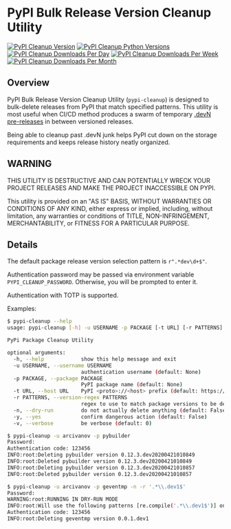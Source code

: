 # PyPI Bulk Release Version Cleanup Utility

[![PyPI Cleanup Version](https://img.shields.io/pypi/v/pypi-cleanup?logo=pypi)](https://pypi.org/project/pypi-cleanup/)
[![PyPI Cleanup Python Versions](https://img.shields.io/pypi/pyversions/pypi-cleanup?logo=pypi)](https://pypi.org/project/pypi-cleanup/)
[![PyPI Cleanup Downloads Per Day](https://img.shields.io/pypi/dd/pypi-cleanup?logo=pypi)](https://pypi.org/project/pypi-cleanup/)
[![PyPI Cleanup Downloads Per Week](https://img.shields.io/pypi/dw/pypi-cleanup?logo=pypi)](https://pypi.org/project/pypi-cleanup/)
[![PyPI Cleanup Downloads Per Month](https://img.shields.io/pypi/dm/pypi-cleanup?logo=pypi)](https://pypi.org/project/pypi-cleanup/)

## Overview

PyPI Bulk Release Version Cleanup Utility (`pypi-cleanup`) is designed to bulk-delete releases from PyPI that match
specified patterns.
This utility is most useful when CI/CD method produces a swarm of temporary
[.devN pre-releases](https://www.python.org/dev/peps/pep-0440/#developmental-releases) in between versioned releases.

Being able to cleanup past .devN junk helps PyPI cut down on the storage requirements and keeps release history neatly
organized.

## WARNING

THIS UTILITY IS DESTRUCTIVE AND CAN POTENTIALLY WRECK YOUR PROJECT RELEASES AND MAKE THE PROJECT INACCESSIBLE ON PYPI.

This utility is provided on an "AS IS" BASIS, WITHOUT WARRANTIES OR CONDITIONS OF ANY KIND, either express or
implied, including, without limitation, any warranties or conditions of TITLE, NON-INFRINGEMENT, MERCHANTABILITY,
or FITNESS FOR A PARTICULAR PURPOSE.

## Details

The default package release version selection pattern is `r".*dev\d+$"`.

Authentication password may be passed via environment variable
`PYPI_CLEANUP_PASSWORD`. Otherwise, you will be prompted to enter it.

Authentication with TOTP is supported.

Examples:

```bash
$ pypi-cleanup --help
usage: pypi-cleanup [-h] -u USERNAME -p PACKAGE [-t URL] [-r PATTERNS] [-n] [-y] [-v]

PyPi Package Cleanup Utility

optional arguments:
  -h, --help            show this help message and exit
  -u USERNAME, --username USERNAME
                        authentication username (default: None)
  -p PACKAGE, --package PACKAGE
                        PyPI package name (default: None)
  -t URL, --host URL    PyPI <proto>://<host> prefix (default: https://pypi.org/)
  -r PATTERNS, --version-regex PATTERNS
                        regex to use to match package versions to be deleted (default: None)
  -n, --dry-run         do not actually delete anything (default: False)
  -y, --yes             confirm dangerous action (default: False)
  -v, --verbose         be verbose (default: 0)
```

```bash
$ pypi-cleanup -u arcivanov -p pybuilder
Password: 
Authentication code: 123456
INFO:root:Deleting pybuilder version 0.12.3.dev20200421010849
INFO:root:Deleted pybuilder version 0.12.3.dev20200421010849
INFO:root:Deleting pybuilder version 0.12.3.dev20200421010857
INFO:root:Deleted pybuilder version 0.12.3.dev20200421010857
```

```bash
$ pypi-cleanup -u arcivanov -p geventmp -n -r '.*\\.dev1$'
Password:
WARNING:root:RUNNING IN DRY-RUN MODE
INFO:root:Will use the following patterns [re.compile('.*\\.dev1$')] on package geventmp
Authentication code: 123456
INFO:root:Deleting geventmp version 0.0.1.dev1
```